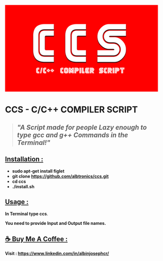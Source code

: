 <img src="./image/CCS.gif"/>

# CCS - C/C++ COMPILER SCRIPT

>## _"A Script made for people Lazy enough to type gcc and g++ Commands in the Terminal!"_



## <u>Installation :</u>

- **sudo apt-get install figlet**
- **git clone https://github.com/albtronics/ccs.git**
- **cd ccs**
- **./install.sh**

## <u>Usage :</u>

**In Terminal type ccs**.

**You need to provide Input and Output file names.**

## <u>☕ Buy Me A Coffee :</u>

**Visit : https://www.linkedin.com/in/albinjosephcr/**



